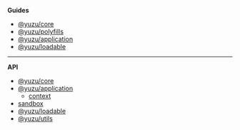 **Guides**

- [@yuzu/core](packages/core/)
- [@yuzu/polyfills](packages/polyfills/)
- [@yuzu/application](packages/application/)
- [@yuzu/loadable](packages/loadable/)

---

**API**

- [@yuzu/core](packages/core/api/)
  <!-- @yuzu/core -->
- [@yuzu/application](packages/application/api/)
  - [context](packages/application/api/context)
 - [sandbox](packages/application/api/sandbox)
- [@yuzu/loadable](packages/loadable/api/index)
- [@yuzu/utils](packages/utils/api/index)

